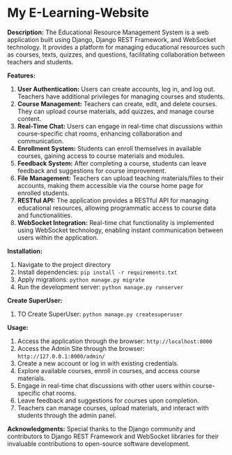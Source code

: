 # My E-Learning-Website

**Description:**
The Educational Resource Management System is a web application built using Django, Django REST Framework, and WebSocket technology. It provides a platform for managing educational resources such as courses, texts, quizzes, and questions, facilitating collaboration between teachers and students.

**Features:**
1. **User Authentication:** Users can create accounts, log in, and log out. Teachers have additional privileges for managing courses and students.
2. **Course Management:** Teachers can create, edit, and delete courses. They can upload course materials, add quizzes, and manage course content.
3. **Real-Time Chat:** Users can engage in real-time chat discussions within course-specific chat rooms, enhancing collaboration and communication.
4. **Enrollment System:** Students can enroll themselves in available courses, gaining access to course materials and modules.
5. **Feedback System:** After completing a course, students can leave feedback and suggestions for course improvement.
6. **File Management:** Teachers can upload teaching materials/files to their accounts, making them accessible via the course home page for enrolled students.
7. **RESTful API:** The application provides a RESTful API for managing educational resources, allowing programmatic access to course data and functionalities.
8. **WebSocket Integration:** Real-time chat functionality is implemented using WebSocket technology, enabling instant communication between users within the application.

**Installation:**
1. Navigate to the project directory
2. Install dependencies: `pip install -r requirements.txt`
3. Apply migrations: `python manage.py migrate`
4. Run the development server: `python manage.py runserver`

**Create SuperUser:**
1. TO Create SuperUser: `python manage.py createsuperuser`

**Usage:**
1. Access the application through the browser: `http://localhost:8000`
2. Access the Admin Site through the browser: `http://127.0.0.1:8000/admin/`
3. Create a new account or log in with existing credentials.
4. Explore available courses, enroll in courses, and access course materials.
5. Engage in real-time chat discussions with other users within course-specific chat rooms.
6. Leave feedback and suggestions for courses upon completion.
7. Teachers can manage courses, upload materials, and interact with students through the admin panel.

**Acknowledgments:**
Special thanks to the Django community and contributors to Django REST Framework and WebSocket libraries for their invaluable contributions to open-source software development.